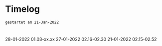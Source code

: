 # Timelog
`gestartet am 21-Jan-2022`

#
28-01-2022 01.03-xx.xx 
27-01-2022 02.16-02.30
21-01-2022 02.15-02.52
